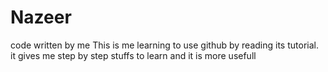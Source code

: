 # Nazeer
code written by me
This is me learning to use github by reading its tutorial. it gives me step by step stuffs to learn and it  is more usefull
